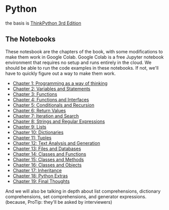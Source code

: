 # Python

the basis is [ThinkPython 3rd Edition](https://allendowney.github.io/ThinkPython/)

## The Notebooks

These notesbook are the chapters of the book, with some modifications to make them work in Google Colab.
Google Colab is a free Jupyter notebook environment that requires no setup and runs entirely in the cloud.
We should be able to run the code examples in these notebooks. If not, we'll have to quickly figure out a way to make them work.

- [Chapter 1: Programming as a way of thinking](https://colab.research.google.com/github/AllenDowney/ThinkPython/blob/v3/chapters/chap01.ipynb)
- [Chapter 2: Variables and Statements](https://colab.research.google.com/github/AllenDowney/ThinkPython/blob/v3/chapters/chap02.ipynb)
- [Chapter 3: Functions](https://colab.research.google.com/github/AllenDowney/ThinkPython/blob/v3/chapters/chap03.ipynb)
- [Chapter 4: Functions and Interfaces](https://colab.research.google.com/github/AllenDowney/ThinkPython/blob/v3/chapters/chap04.ipynb)
- [Chapter 5: Conditionals and Recursion](https://colab.research.google.com/github/AllenDowney/ThinkPython/blob/v3/chapters/chap05.ipynb)
- [Chapter 6: Return Values](https://colab.research.google.com/github/AllenDowney/ThinkPython/blob/v3/chapters/chap06.ipynb)
- [Chapter 7: Iteration and Search](https://colab.research.google.com/github/AllenDowney/ThinkPython/blob/v3/chapters/chap07.ipynb)
- [Chapter 8: Strings and Regular Expressions](https://colab.research.google.com/github/AllenDowney/ThinkPython/blob/v3/chapters/chap08.ipynb)
- [Chapter 9: Lists](https://colab.research.google.com/github/AllenDowney/ThinkPython/blob/v3/chapters/chap09.ipynb)
- [Chapter 10: Dictionaries](https://colab.research.google.com/github/AllenDowney/ThinkPython/blob/v3/chapters/chap10.ipynb)
- [Chapter 11: Tuples](https://colab.research.google.com/github/AllenDowney/ThinkPython/blob/v3/chapters/chap11.ipynb)
- [Chapter 12: Text Analysis and Generation](https://colab.research.google.com/github/AllenDowney/ThinkPython/blob/v3/chapters/chap12.ipynb)
- [Chapter 13: Files and Databases](https://colab.research.google.com/github/AllenDowney/ThinkPython/blob/v3/chapters/chap13.ipynb)
- [Chapter 14: Classes and Functions](https://colab.research.google.com/github/AllenDowney/ThinkPython/blob/v3/chapters/chap14.ipynb)
- [Chapter 15: Classes and Methods](https://colab.research.google.com/github/AllenDowney/ThinkPython/blob/v3/chapters/chap15.ipynb)
- [Chapter 16: Classes and Objects](https://colab.research.google.com/github/AllenDowney/ThinkPython/blob/v3/chapters/chap16.ipynb)
- [Chapter 17: Inheritance](https://colab.research.google.com/github/AllenDowney/ThinkPython/blob/v3/chapters/chap17.ipynb)
- [Chapter 18: Python Extras](https://colab.research.google.com/github/AllenDowney/ThinkPython/blob/v3/chapters/chap18.ipynb)
- [Chapter 19: Final Thoughts](https://colab.research.google.com/github/AllenDowney/ThinkPython/blob/v3/chapters/chap19.ipynb)

And we will also be talking in depth about list comprehensions, dictionary comprehensions, set comprehensions, and generator expressions.
(because, ProTip: they'll be asked by interviewers)
